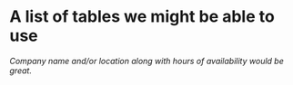 # A list of tables we might be able to use 

_Company name and/or location along with hours of availability would be great._

